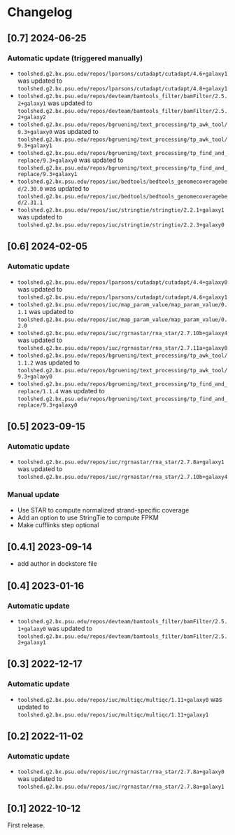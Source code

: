 # Changelog

## [0.7] 2024-06-25

### Automatic update (triggered manually)
- `toolshed.g2.bx.psu.edu/repos/lparsons/cutadapt/cutadapt/4.6+galaxy1` was updated to `toolshed.g2.bx.psu.edu/repos/lparsons/cutadapt/cutadapt/4.8+galaxy1`
- `toolshed.g2.bx.psu.edu/repos/devteam/bamtools_filter/bamFilter/2.5.2+galaxy1` was updated to `toolshed.g2.bx.psu.edu/repos/devteam/bamtools_filter/bamFilter/2.5.2+galaxy2`
- `toolshed.g2.bx.psu.edu/repos/bgruening/text_processing/tp_awk_tool/9.3+galaxy0` was updated to `toolshed.g2.bx.psu.edu/repos/bgruening/text_processing/tp_awk_tool/9.3+galaxy1`
- `toolshed.g2.bx.psu.edu/repos/bgruening/text_processing/tp_find_and_replace/9.3+galaxy0` was updated to `toolshed.g2.bx.psu.edu/repos/bgruening/text_processing/tp_find_and_replace/9.3+galaxy1`
- `toolshed.g2.bx.psu.edu/repos/iuc/bedtools/bedtools_genomecoveragebed/2.30.0` was updated to `toolshed.g2.bx.psu.edu/repos/iuc/bedtools/bedtools_genomecoveragebed/2.31.1`
- `toolshed.g2.bx.psu.edu/repos/iuc/stringtie/stringtie/2.2.1+galaxy1` was updated to `toolshed.g2.bx.psu.edu/repos/iuc/stringtie/stringtie/2.2.3+galaxy0`

## [0.6] 2024-02-05

### Automatic update
- `toolshed.g2.bx.psu.edu/repos/lparsons/cutadapt/cutadapt/4.4+galaxy0` was updated to `toolshed.g2.bx.psu.edu/repos/lparsons/cutadapt/cutadapt/4.6+galaxy1`
- `toolshed.g2.bx.psu.edu/repos/iuc/map_param_value/map_param_value/0.1.1` was updated to `toolshed.g2.bx.psu.edu/repos/iuc/map_param_value/map_param_value/0.2.0`
- `toolshed.g2.bx.psu.edu/repos/iuc/rgrnastar/rna_star/2.7.10b+galaxy4` was updated to `toolshed.g2.bx.psu.edu/repos/iuc/rgrnastar/rna_star/2.7.11a+galaxy0`
- `toolshed.g2.bx.psu.edu/repos/bgruening/text_processing/tp_awk_tool/1.1.2` was updated to `toolshed.g2.bx.psu.edu/repos/bgruening/text_processing/tp_awk_tool/9.3+galaxy0`
- `toolshed.g2.bx.psu.edu/repos/bgruening/text_processing/tp_find_and_replace/1.1.4` was updated to `toolshed.g2.bx.psu.edu/repos/bgruening/text_processing/tp_find_and_replace/9.3+galaxy0`

## [0.5] 2023-09-15

### Automatic update
- `toolshed.g2.bx.psu.edu/repos/iuc/rgrnastar/rna_star/2.7.8a+galaxy1` was updated to `toolshed.g2.bx.psu.edu/repos/iuc/rgrnastar/rna_star/2.7.10b+galaxy4`

### Manual update
- Use STAR to compute normalized strand-specific coverage
- Add an option to use StringTie to compute FPKM
- Make cufflinks step optional

## [0.4.1] 2023-09-14
- add author in dockstore file

## [0.4] 2023-01-16

### Automatic update
- `toolshed.g2.bx.psu.edu/repos/devteam/bamtools_filter/bamFilter/2.5.1+galaxy0` was updated to `toolshed.g2.bx.psu.edu/repos/devteam/bamtools_filter/bamFilter/2.5.2+galaxy1`

## [0.3] 2022-12-17

### Automatic update
- `toolshed.g2.bx.psu.edu/repos/iuc/multiqc/multiqc/1.11+galaxy0` was updated to `toolshed.g2.bx.psu.edu/repos/iuc/multiqc/multiqc/1.11+galaxy1`

## [0.2] 2022-11-02

### Automatic update
- `toolshed.g2.bx.psu.edu/repos/iuc/rgrnastar/rna_star/2.7.8a+galaxy0` was updated to `toolshed.g2.bx.psu.edu/repos/iuc/rgrnastar/rna_star/2.7.8a+galaxy1`

## [0.1] 2022-10-12

First release.
